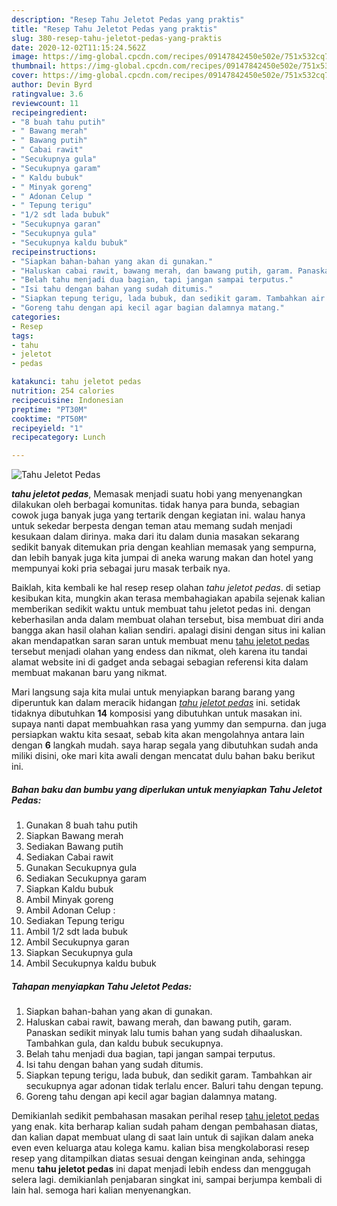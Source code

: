 ```yaml
---
description: "Resep Tahu Jeletot Pedas yang praktis"
title: "Resep Tahu Jeletot Pedas yang praktis"
slug: 380-resep-tahu-jeletot-pedas-yang-praktis
date: 2020-12-02T11:15:24.562Z
image: https://img-global.cpcdn.com/recipes/09147842450e502e/751x532cq70/tahu-jeletot-pedas-foto-resep-utama.jpg
thumbnail: https://img-global.cpcdn.com/recipes/09147842450e502e/751x532cq70/tahu-jeletot-pedas-foto-resep-utama.jpg
cover: https://img-global.cpcdn.com/recipes/09147842450e502e/751x532cq70/tahu-jeletot-pedas-foto-resep-utama.jpg
author: Devin Byrd
ratingvalue: 3.6
reviewcount: 11
recipeingredient:
- "8 buah tahu putih"
- " Bawang merah"
- " Bawang putih"
- " Cabai rawit"
- "Secukupnya gula"
- "Secukupnya garam"
- " Kaldu bubuk"
- " Minyak goreng"
- " Adonan Celup "
- " Tepung terigu"
- "1/2 sdt lada bubuk"
- "Secukupnya garan"
- "Secukupnya gula"
- "Secukupnya kaldu bubuk"
recipeinstructions:
- "Siapkan bahan-bahan yang akan di gunakan."
- "Haluskan cabai rawit, bawang merah, dan bawang putih, garam. Panaskan sedikit minyak lalu tumis bahan yang sudah dihaaluskan. Tambahkan gula, dan kaldu bubuk secukupnya."
- "Belah tahu menjadi dua bagian, tapi jangan sampai terputus."
- "Isi tahu dengan bahan yang sudah ditumis."
- "Siapkan tepung terigu, lada bubuk, dan sedikit garam. Tambahkan air secukupnya agar adonan tidak terlalu encer. Baluri tahu dengan tepung."
- "Goreng tahu dengan api kecil agar bagian dalamnya matang."
categories:
- Resep
tags:
- tahu
- jeletot
- pedas

katakunci: tahu jeletot pedas 
nutrition: 254 calories
recipecuisine: Indonesian
preptime: "PT30M"
cooktime: "PT50M"
recipeyield: "1"
recipecategory: Lunch

---
```



![Tahu Jeletot Pedas](https://img-global.cpcdn.com/recipes/09147842450e502e/751x532cq70/tahu-jeletot-pedas-foto-resep-utama.jpg)

<b><i>tahu jeletot pedas</i></b>, Memasak menjadi suatu hobi yang menyenangkan dilakukan oleh berbagai komunitas. tidak hanya para bunda, sebagian cowok juga banyak juga yang tertarik dengan kegiatan ini. walau hanya untuk sekedar berpesta dengan teman atau memang sudah menjadi kesukaan dalam dirinya. maka dari itu dalam dunia masakan sekarang sedikit banyak ditemukan pria dengan keahlian memasak yang sempurna, dan lebih banyak juga kita jumpai di aneka warung makan dan hotel yang mempunyai koki pria sebagai juru masak terbaik nya.

Baiklah, kita kembali ke hal resep resep olahan <i>tahu jeletot pedas</i>. di setiap kesibukan kita, mungkin akan terasa membahagiakan apabila sejenak kalian memberikan sedikit waktu untuk membuat tahu jeletot pedas ini. dengan keberhasilan anda dalam membuat olahan tersebut, bisa membuat diri anda bangga akan hasil olahan kalian sendiri. apalagi disini dengan situs ini kalian akan mendapatkan saran saran untuk membuat menu <u>tahu jeletot pedas</u> tersebut menjadi olahan yang endess dan nikmat, oleh karena itu tandai alamat website ini di gadget anda sebagai sebagian referensi kita dalam membuat makanan baru yang nikmat.




Mari langsung saja kita mulai untuk menyiapkan barang barang yang diperuntuk kan dalam meracik hidangan <u><i>tahu jeletot pedas</i></u> ini. setidak tidaknya dibutuhkan <b>14</b> komposisi yang dibutuhkan untuk masakan ini. supaya nanti dapat membuahkan rasa yang yummy dan sempurna. dan juga persiapkan waktu kita sesaat, sebab kita akan mengolahnya antara lain dengan <b>6</b> langkah mudah. saya harap segala yang dibutuhkan sudah anda miliki disini, oke mari kita awali dengan mencatat dulu bahan baku berikut ini.

<!--inarticleads1-->

##### Bahan baku dan bumbu yang diperlukan untuk menyiapkan Tahu Jeletot Pedas:

1. Gunakan 8 buah tahu putih
1. Siapkan  Bawang merah
1. Sediakan  Bawang putih
1. Sediakan  Cabai rawit
1. Gunakan Secukupnya gula
1. Sediakan Secukupnya garam
1. Siapkan  Kaldu bubuk
1. Ambil  Minyak goreng
1. Ambil  Adonan Celup :
1. Sediakan  Tepung terigu
1. Ambil 1/2 sdt lada bubuk
1. Ambil Secukupnya garan
1. Siapkan Secukupnya gula
1. Ambil Secukupnya kaldu bubuk




<!--inarticleads2-->

##### Tahapan menyiapkan Tahu Jeletot Pedas:

1. Siapkan bahan-bahan yang akan di gunakan.
1. Haluskan cabai rawit, bawang merah, dan bawang putih, garam. Panaskan sedikit minyak lalu tumis bahan yang sudah dihaaluskan. Tambahkan gula, dan kaldu bubuk secukupnya.
1. Belah tahu menjadi dua bagian, tapi jangan sampai terputus.
1. Isi tahu dengan bahan yang sudah ditumis.
1. Siapkan tepung terigu, lada bubuk, dan sedikit garam. Tambahkan air secukupnya agar adonan tidak terlalu encer. Baluri tahu dengan tepung.
1. Goreng tahu dengan api kecil agar bagian dalamnya matang.




Demikianlah sedikit pembahasan masakan perihal resep <u>tahu jeletot pedas</u> yang enak. kita berharap kalian sudah paham dengan pembahasan diatas, dan kalian dapat membuat ulang di saat lain untuk di sajikan dalam aneka even even keluarga atau kolega kamu. kalian bisa mengkolaborasi resep resep yang ditampilkan diatas sesuai dengan keinginan anda, sehingga menu <b>tahu jeletot pedas</b> ini dapat menjadi lebih endess dan menggugah selera lagi. demikianlah penjabaran singkat ini, sampai berjumpa kembali di lain hal. semoga hari kalian menyenangkan.
